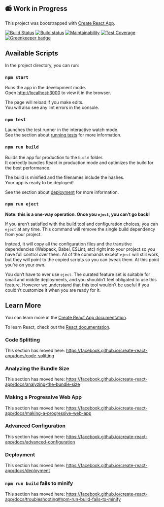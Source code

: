 ## :radio: Work in Progress

This project was bootstrapped with [Create React App](https://github.com/facebook/create-react-app).

[![Build Status](https://travis-ci.org/iondrimba/pwa-music-player.svg?branch=master)](https://travis-ci.org/iondrimba/pwa-music-player)
[![Build status](https://ci.appveyor.com/api/projects/status/2851mlkko79pif6y/branch/master?svg=true)](https://ci.appveyor.com/project/iondrimba/pwa-music-player)
[![Maintainability](https://api.codeclimate.com/v1/badges/732c7048996ee6a48bb4/maintainability)](https://codeclimate.com/github/iondrimba/pwa-music-player/maintainability)
[![Test Coverage](https://api.codeclimate.com/v1/badges/732c7048996ee6a48bb4/test_coverage)](https://codeclimate.com/github/iondrimba/pwa-music-player/test_coverage) [![Greenkeeper badge](https://badges.greenkeeper.io/iondrimba/pwa-music-player.svg)](https://greenkeeper.io/)

## Available Scripts

In the project directory, you can run:

### `npm start`

Runs the app in the development mode.<br>
Open [http://localhost:3000](http://localhost:3000) to view it in the browser.

The page will reload if you make edits.<br>
You will also see any lint errors in the console.

### `npm test`

Launches the test runner in the interactive watch mode.<br>
See the section about [running tests](https://facebook.github.io/create-react-app/docs/running-tests) for more information.

### `npm run build`

Builds the app for production to the `build` folder.<br>
It correctly bundles React in production mode and optimizes the build for the best performance.

The build is minified and the filenames include the hashes.<br>
Your app is ready to be deployed!

See the section about [deployment](https://facebook.github.io/create-react-app/docs/deployment) for more information.

### `npm run eject`

**Note: this is a one-way operation. Once you `eject`, you can’t go back!**

If you aren’t satisfied with the build tool and configuration choices, you can `eject` at any time. This command will remove the single build dependency from your project.

Instead, it will copy all the configuration files and the transitive dependencies (Webpack, Babel, ESLint, etc) right into your project so you have full control over them. All of the commands except `eject` will still work, but they will point to the copied scripts so you can tweak them. At this point you’re on your own.

You don’t have to ever use `eject`. The curated feature set is suitable for small and middle deployments, and you shouldn’t feel obligated to use this feature. However we understand that this tool wouldn’t be useful if you couldn’t customize it when you are ready for it.

## Learn More

You can learn more in the [Create React App documentation](https://facebook.github.io/create-react-app/docs/getting-started).

To learn React, check out the [React documentation](https://reactjs.org/).

### Code Splitting

This section has moved here: https://facebook.github.io/create-react-app/docs/code-splitting

### Analyzing the Bundle Size

This section has moved here: https://facebook.github.io/create-react-app/docs/analyzing-the-bundle-size

### Making a Progressive Web App

This section has moved here: https://facebook.github.io/create-react-app/docs/making-a-progressive-web-app

### Advanced Configuration

This section has moved here: https://facebook.github.io/create-react-app/docs/advanced-configuration

### Deployment

This section has moved here: https://facebook.github.io/create-react-app/docs/deployment

### `npm run build` fails to minify

This section has moved here: https://facebook.github.io/create-react-app/docs/troubleshooting#npm-run-build-fails-to-minify
